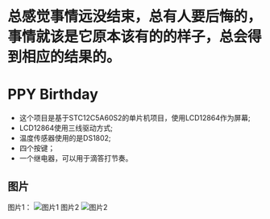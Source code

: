 # 总感觉事情远没结束，总有人要后悔的，事情就该是它原本该有的的样子，总会得到相应的结果的。

# PPY Birthday

- 这个项目是基于STC12C5A60S2的单片机项目，使用LCD12864作为屏幕;
- LCD12864使用三线驱动方式;
- 温度传感器使用的是DS1802;
- 四个按键；
- 一个继电器，可以用于滴答打节奏。

## 图片

图片1：
![图片1](Doc/pic1.jpg)
图片2
![图片2](Doc/pic2.jpg)
